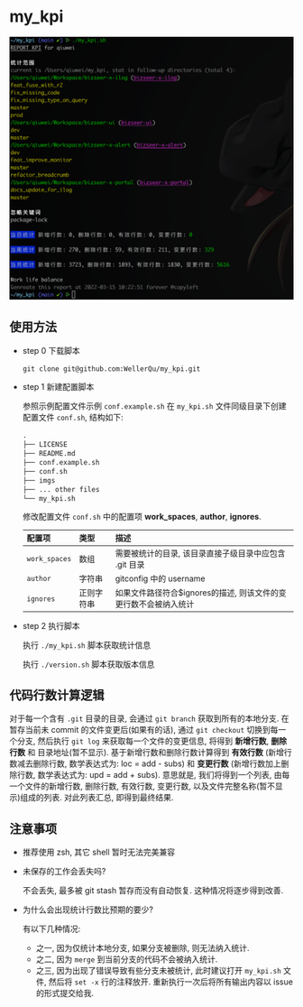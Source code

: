 # my_kpi

![示例](https://raw.githubusercontent.com/WellerQu/my_kpi/main/imgs/12A15B25-EA11-44B0-AF7C-74ABFB643F8C.png)

## 使用方法

- step 0 下载脚本

  ```shell
  git clone git@github.com:WellerQu/my_kpi.git
  ```

- step 1 新建配置脚本

  参照示例配置文件示例 `conf.example.sh` 在 `my_kpi.sh` 文件同级目录下创建配置文件 `conf.sh`, 结构如下:

  ```shell
  .
  ├── LICENSE
  ├── README.md
  ├── conf.example.sh
  ├── conf.sh
  ├── imgs
  ├── ... other files
  └── my_kpi.sh
  ```

  修改配置文件 `conf.sh` 中的配置项 **work_spaces**, **author**, **ignores**.

  | 配置项 | 类型 | 描述 |
  | -- | -- | -- |
  | `work_spaces` | 数组 | 需要被统计的目录, 该目录直接子级目录中应包含 .git 目录 |
  | `author` | 字符串 | gitconfig 中的 username |
  | `ignores` | 正则字符串 | 如果文件路径符合$ignores的描述, 则该文件的变更行数不会被纳入统计 |

- step 2 执行脚本

  执行 `./my_kpi.sh` 脚本获取统计信息

  执行 `./version.sh` 脚本获取版本信息

## 代码行数计算逻辑

对于每一个含有 `.git` 目录的目录, 会通过 `git branch` 获取到所有的本地分支. 在暂存当前未 commit 的文件变更后(如果有的话),
通过 `git checkout` 切换到每一个分支, 然后执行 `git log` 来获取每一个文件的变更信息, 将得到 **新增行数**, **删除行数** 和
目录地址(暂不显示). 基于新增行数和删除行数计算得到 **有效行数** (新增行数减去删除行数, 数学表达式为: loc = add - subs)
和 **变更行数** (新增行数加上删除行数, 数学表达式为: upd = add + subs). 意思就是, 我们将得到一个列表, 由每一个文件的新增行数, 删除行数,
有效行数, 变更行数, 以及文件完整名称(暂不显示)组成的列表. 对此列表汇总, 即得到最终结果.

## 注意事项

- 推荐使用 zsh, 其它 shell 暂时无法完美兼容

- 未保存的工作会丢失吗?

  不会丢失, 最多被 git stash 暂存而没有自动恢复. 这种情况将逐步得到改善.

- 为什么会出现统计行数比预期的要少?

  有以下几种情况:

  - 之一, 因为仅统计本地分支, 如果分支被删除, 则无法纳入统计.
  - 之二, 因为 `merge` 到当前分支的代码不会被纳入统计.
  - 之三, 因为出现了错误导致有些分支未被统计, 此时建议打开 `my_kpi.sh` 文件, 然后将 `set -x` 行的注释放开. 重新执行一次后将所有输出内容以 issue 的形式提交给我.
